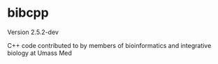 bibcpp
======
Version 2.5.2-dev

C++ code contributed to by members of bioinformatics and integrative biology at Umass Med

